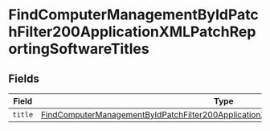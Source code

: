 # FindComputerManagementByIdPatchFilter200ApplicationXMLPatchReportingSoftwareTitles


## Fields

| Field                                                                                                                                                                                                         | Type                                                                                                                                                                                                          | Required                                                                                                                                                                                                      | Description                                                                                                                                                                                                   |
| ------------------------------------------------------------------------------------------------------------------------------------------------------------------------------------------------------------- | ------------------------------------------------------------------------------------------------------------------------------------------------------------------------------------------------------------- | ------------------------------------------------------------------------------------------------------------------------------------------------------------------------------------------------------------- | ------------------------------------------------------------------------------------------------------------------------------------------------------------------------------------------------------------- |
| `title`                                                                                                                                                                                                       | [FindComputerManagementByIdPatchFilter200ApplicationXMLPatchReportingSoftwareTitlesTitle](../../models/operations/findcomputermanagementbyidpatchfilter200applicationxmlpatchreportingsoftwaretitlestitle.md) | :heavy_minus_sign:                                                                                                                                                                                            | N/A                                                                                                                                                                                                           |